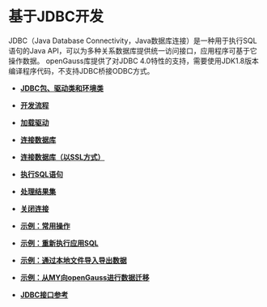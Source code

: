 # 基于JDBC开发<a name="ZH-CN_TOPIC_0244720258"></a>

JDBC（Java Database Connectivity，Java数据库连接）是一种用于执行SQL语句的Java API，可以为多种关系数据库提供统一访问接口，应用程序可基于它操作数据。 openGauss库提供了对JDBC 4.0特性的支持，需要使用JDK1.8版本编译程序代码，不支持JDBC桥接ODBC方式。

-   **[JDBC包、驱动类和环境类](JDBC包-驱动类和环境类.md)**  

-   **[开发流程](开发流程.md)**  

-   **[加载驱动](加载驱动.md)**  

-   **[连接数据库](连接数据库-0.md)**  

-   **[连接数据库（以SSL方式）](连接数据库_以SSL方式.md)**  

-   **[执行SQL语句](执行SQL语句.md)**  

-   **[处理结果集](处理结果集.md)**  

-   **[关闭连接](关闭连接.md)**  

-   **[示例：常用操作](示例-常用操作.md)**  

-   **[示例：重新执行应用SQL](示例-重新执行应用SQL.md)**  

-   **[示例：通过本地文件导入导出数据](示例-通过本地文件导入导出数据.md)**  

-   **[示例：从MY向openGauss进行数据迁移](示例-从MY向openGauss进行数据迁移.md)**  

-   **[JDBC接口参考](JDBC接口参考.md)**  


